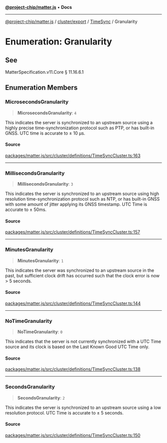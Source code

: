 [**@project-chip/matter.js**](../../../../../README.md) • **Docs**

***

[@project-chip/matter.js](../../../../../modules.md) / [cluster/export](../../../README.md) / [TimeSync](../README.md) / Granularity

# Enumeration: Granularity

## See

MatterSpecification.v11.Core § 11.16.6.1

## Enumeration Members

### MicrosecondsGranularity

> **MicrosecondsGranularity**: `4`

This indicates the server is synchronized to an upstream source using a highly precise time-synchronization
protocol such as PTP, or has built-in GNSS. UTC time is accurate to ± 10 μs.

#### Source

[packages/matter.js/src/cluster/definitions/TimeSyncCluster.ts:163](https://github.com/project-chip/matter.js/blob/7a8cbb56b87d4ccf34bec5a9a95ab40a1711324f/packages/matter.js/src/cluster/definitions/TimeSyncCluster.ts#L163)

***

### MillisecondsGranularity

> **MillisecondsGranularity**: `3`

This indicates the server is synchronized to an upstream source using high resolution time-synchronization
protocol such as NTP, or has built-in GNSS with some amount of jitter applying its GNSS timestamp. UTC Time
is accurate to ± 50ms.

#### Source

[packages/matter.js/src/cluster/definitions/TimeSyncCluster.ts:157](https://github.com/project-chip/matter.js/blob/7a8cbb56b87d4ccf34bec5a9a95ab40a1711324f/packages/matter.js/src/cluster/definitions/TimeSyncCluster.ts#L157)

***

### MinutesGranularity

> **MinutesGranularity**: `1`

This indicates the server was synchronized to an upstream source in the past, but sufficient clock drift has
occurred such that the clock error is now > 5 seconds.

#### Source

[packages/matter.js/src/cluster/definitions/TimeSyncCluster.ts:144](https://github.com/project-chip/matter.js/blob/7a8cbb56b87d4ccf34bec5a9a95ab40a1711324f/packages/matter.js/src/cluster/definitions/TimeSyncCluster.ts#L144)

***

### NoTimeGranularity

> **NoTimeGranularity**: `0`

This indicates that the server is not currently synchronized with a UTC Time source and its clock is based
on the Last Known Good UTC Time only.

#### Source

[packages/matter.js/src/cluster/definitions/TimeSyncCluster.ts:138](https://github.com/project-chip/matter.js/blob/7a8cbb56b87d4ccf34bec5a9a95ab40a1711324f/packages/matter.js/src/cluster/definitions/TimeSyncCluster.ts#L138)

***

### SecondsGranularity

> **SecondsGranularity**: `2`

This indicates the server is synchronized to an upstream source using a low resolution protocol. UTC Time is
accurate to ± 5 seconds.

#### Source

[packages/matter.js/src/cluster/definitions/TimeSyncCluster.ts:150](https://github.com/project-chip/matter.js/blob/7a8cbb56b87d4ccf34bec5a9a95ab40a1711324f/packages/matter.js/src/cluster/definitions/TimeSyncCluster.ts#L150)
